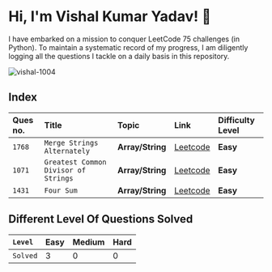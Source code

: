 # Hi, I'm Vishal Kumar Yadav! 👋
I have embarked on a mission to conquer LeetCode 75 challenges (in Python). To maintain a systematic record of my progress, I am diligently logging all the questions I tackle on a daily basis in this repository.

<p align="left"> <img src="https://komarev.com/ghpvc/?username=vishal-1004&label=Profile%20views&color=0e75b6&style=flat" alt="vishal-1004" /> </p>

## Index

| Ques no. | Title    | Topic             | Link | Difficulty Level |
| :------ | :------- | :------------------- | :-----| :---------|
| `1768` | `Merge Strings Alternately` | **Array/String** | [Leetcode](https://leetcode.com/problems/merge-strings-alternately/description/) | **Easy** |
| `1071` | `Greatest Common Divisor of Strings` | **Array/String** | [Leetcode](https://leetcode.com/problems/greatest-common-divisor-of-strings/) | **Easy** |
| `1431` | `Four Sum` | **Array/String** | [Leetcode](https://leetcode.com/problems/kids-with-the-greatest-number-of-candies/description/) | **Easy** |

## Different Level Of Questions Solved

|`Level` | **Easy** | **Medium** | **Hard** |
| :----- | :------- | :--------- | :------- |
|`Solved` | 3 | 0 | 0 |
